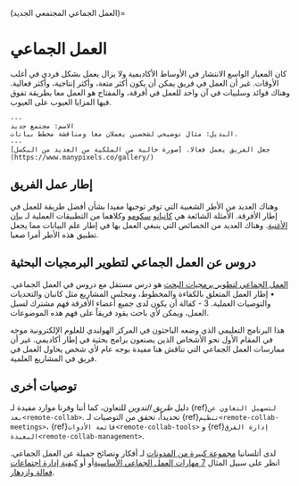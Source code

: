 (العمل الجماعي المجتمعي الجديد)=
# العمل الجماعي
كان المعيار الواسع الانتشار في الأوساط الأكاديمية ولا يزال يعمل بشكل فردي في أغلب الأوقات. غير أن العمل في فريق يمكن أن يكون أكثر متعة، وأكثر إنتاجية، وأكثر فعالية. وهناك فوائد وسلبيات في آن واحد للعمل في أفرقة، والمفتاح هو العمل معا بطريقة تفوق فيها المزايا العيوب على العيوب.

```{figure} ../../figures/new-community.png
---
الاسم: مجتمع جديد
البديل: مثال توضيحي لشخصين يعملان معا ومناقشة مخطط بيانات.
---
جعل الفريق يعمل فعالا. [صورة خالية من الملكية من العديد من البكسل](https://www.manypixels.co/gallery/)
```

## إطار عمل الفريق

وهناك العديد من الأطر الشعبية التي توفر توجيها مفيدا بشأن أفضل طريقة للعمل في إطار الأفرقة. الأمثلة الشائعة هي [كانبان](https://www.atlassian.com/agile/kanban)و [سكوم](https://www.scrum.org/)و وكلاهما من التطبيقات العملية لـ [بيان الأغنية](https://agilemanifesto.org/). وهناك العديد من الخصائص التي ينبغي العمل بها في إطار علم البيانات مما يجعل تطبيق هذه الأطر أمرا صعبا.

## دروس عن العمل الجماعي لتطوير البرمجيات البحثية

[العمل الجماعي لتطوير برمجيات البحث](https://nlesc.github.io/teamwork-for-research-software-development/) هو درس مستقل مع دروس في العمل الجماعي. • إطار العمل المتعلق بالكفاءة والمخطوط، ومجلس المشاريع مثل كانبان والتحديات والتوصيات العملية. 3 - كفالة أن يكون لدى جميع أعضاء الأفرقة فهم مشترك لسبل العمل، ويمكن لأي باحث يقود فريقاً على فهم هذه الموضوعات.

هذا البرنامج التعليمي الذي وضعه الباحثون في المركز الهولندي للعلوم الإلكترونية موجه في المقام الأول نحو الأشخاص الذين يصنعون برامج بحثية في إطار أكاديمي. غير أن ممارسات العمل الجماعي التي تناقش هنا مفيدة بوجه عام لأي شخص يحاول العمل في فريق في المشاريع العلمية.

## توصيات أخرى

دليل *طريق التدوين* للتعاون، كما أننا وفرنا موارد مفيدة لـ {ref}`لتسهيل التعاون عن بعد<remote-collab>`. تحديداً، تحقق من التوصيات لـ {ref}`تنظيم<remote-collab-meetings>`، {ref}`قائمة الأدوات<remote-collab-tools>` و {ref}`إدارة الفرق البعيدة<remote-collab-management>`.

لدى أتلسانيا [مجموعة كبيرة من المدونات](https://www.atlassian.com/blog/teamwork) لـ أفكار ونصائح جميلة عن العمل الجماعي. انظر على سبيل المثال [7 مهارات العمل الجماعي الأساسية](https://www.atlassian.com/blog/teamwork/teamwork-skills-accelerate-career)أو أو [كيفية إدارة اجتماعات فعالة وازدهار](https://www.atlassian.com/blog/teamwork/how-to-run-effective-meetings).
